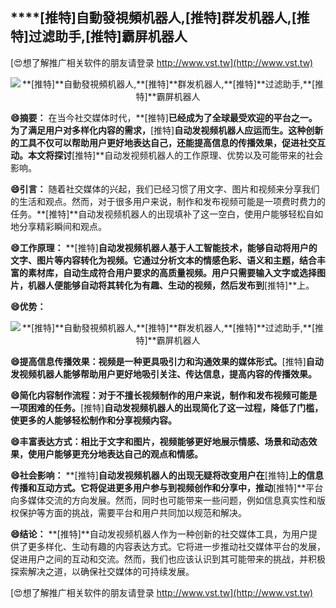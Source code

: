 ## ****[推特]**自動發視頻机器人,**[推特]**群发机器人,**[推特]**过滤助手,**[推特]**霸屏机器人**

[😍想了解推广相关软件的朋友请登录 http://www.vst.tw](http://www.vst.tw)

 <center><img src="https://vst.tw/MP4/tuiguang/png/0.png" alt="**[推特]**自動發視頻机器人,**[推特]**群发机器人,**[推特]**过滤助手,**[推特]**霸屏机器人"></center>

**😄摘要：**
在当今社交媒体时代，**[推特]**已经成为了全球最受欢迎的平台之一。为了满足用户对多样化内容的需求，**[推特]**自动发视频机器人应运而生。这种创新的工具不仅可以帮助用户更好地表达自己，还能提高信息的传播效果，促进社交互动。本文将探讨**[推特]**自动发视频机器人的工作原理、优势以及可能带来的社会影响。

**😄引言：**
随着社交媒体的兴起，我们已经习惯了用文字、图片和视频来分享我们的生活和观点。然而，对于很多用户来说，制作和发布视频可能是一项费时费力的任务。**[推特]**自动发视频机器人的出现填补了这一空白，使用户能够轻松自如地分享精彩瞬间和观点。

**😄工作原理：**
**[推特]**自动发视频机器人基于人工智能技术，能够自动将用户的文字、图片等内容转化为视频。它通过分析文本的情感色彩、语义和主题，结合丰富的素材库，自动生成符合用户要求的高质量视频。用户只需要输入文字或选择图片，机器人便能够自动将其转化为有趣、生动的视频，然后发布到**[推特]**上。

**😄优势：**

 <center><img src="https://vst.tw/MP4/tuiguang/png/8.png" alt="**[推特]**自動發視頻机器人,**[推特]**群发机器人,**[推特]**过滤助手,**[推特]**霸屏机器人"></center>

**😄提高信息传播效果：视频是一种更具吸引力和沟通效果的媒体形式。**[推特]**自动发视频机器人能够帮助用户更好地吸引关注、传达信息，提高内容的传播效果。**

**😄简化内容制作流程：对于不擅长视频制作的用户来说，制作和发布视频可能是一项困难的任务。**[推特]**自动发视频机器人的出现简化了这一过程，降低了门槛，使更多的人能够轻松制作和分享视频内容。**

**😄丰富表达方式：相比于文字和图片，视频能够更好地展示情感、场景和动态效果，使用户能够更充分地表达自己的观点和情感。**

**😄社会影响：**
**[推特]**自动发视频机器人的出现无疑将改变用户在**[推特]**上的信息传播和互动方式。它将促进更多用户参与到视频创作和分享中，推动**[推特]**平台向多媒体交流的方向发展。然而，同时也可能带来一些问题，例如信息真实性和版权保护等方面的挑战，需要平台和用户共同加以规范和解决。

**😄结论：**
**[推特]**自动发视频机器人作为一种创新的社交媒体工具，为用户提供了更多样化、生动有趣的内容表达方式。它将进一步推动社交媒体平台的发展，促进用户之间的互动和交流。然而，我们也应该认识到其可能带来的挑战，并积极探索解决之道，以确保社交媒体的可持续发展。

[😍想了解推广相关软件的朋友请登录 http://www.vst.tw](http://www.vst.tw)



